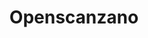 ---
schema: opendataschema
title: Openscanzano
description: Movimento cittadino raccolta opendata avviato da Vincenzo Cerbino
logo: ''
---